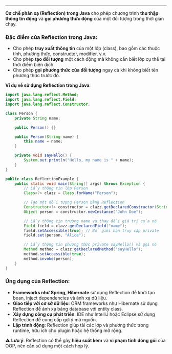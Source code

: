 
---
**Cơ chế phản xạ (Reflection) trong Java** cho phép chương trình **thu thập thông tin động** và **gọi phương thức động** của một đối tượng trong thời gian chạy.

### **Đặc điểm của Reflection trong Java**:

- Cho phép **truy xuất thông tin** của một lớp (class), bao gồm các thuộc tính, phương thức, constructor, modifier, v.v.
- Cho phép **tạo đối tượng** một cách động mà không cần biết lớp cụ thể tại thời điểm biên dịch.
- Cho phép **gọi phương thức của đối tượng** ngay cả khi không biết tên phương thức trước đó.

**Ví dụ về sử dụng Reflection trong Java**:
```java
import java.lang.reflect.Method;
import java.lang.reflect.Field;
import java.lang.reflect.Constructor;

class Person {
    private String name;

    public Person() {}

    public Person(String name) {
        this.name = name;
    }

    private void sayHello() {
        System.out.println("Hello, my name is " + name);
    }
}

public class ReflectionExample {
    public static void main(String[] args) throws Exception {
        // Lấy thông tin lớp Person
        Class<?> clazz = Class.forName("Person");

        // Tạo một đối tượng Person bằng Reflection
        Constructor<?> constructor = clazz.getDeclaredConstructor(String.class);
        Object person = constructor.newInstance("John Doe");

        // Lấy thông tin trường name và thay đổi giá trị của nó
        Field field = clazz.getDeclaredField("name");
        field.setAccessible(true); // Bỏ giới hạn truy cập private
        field.set(person, "Alice");

        // Lấy thông tin phương thức private sayHello() và gọi nó
        Method method = clazz.getDeclaredMethod("sayHello");
        method.setAccessible(true);
        method.invoke(person);
    }
}
```

### **Ứng dụng của Reflection**:

- **Frameworks như Spring, Hibernate** sử dụng Reflection để khởi tạo bean, inject dependencies và ánh xạ dữ liệu.
- **Giao tiếp với cơ sở dữ liệu**: ORM frameworks như Hibernate sử dụng Reflection để ánh xạ bảng database với entity class.
- **Xây dựng công cụ phát triển**: IDE như IntelliJ hoặc Eclipse sử dụng Reflection để cung cấp gợi ý mã nguồn.
- **Lập trình động**: Reflection giúp tải các lớp và phương thức trong runtime, hữu ích cho plugin hoặc hệ thống mở rộng.

⚠ **Lưu ý**: Reflection có thể gây **hiệu suất kém** và **vi phạm tính đóng gói** của OOP, nên cần sử dụng một cách hợp lý.